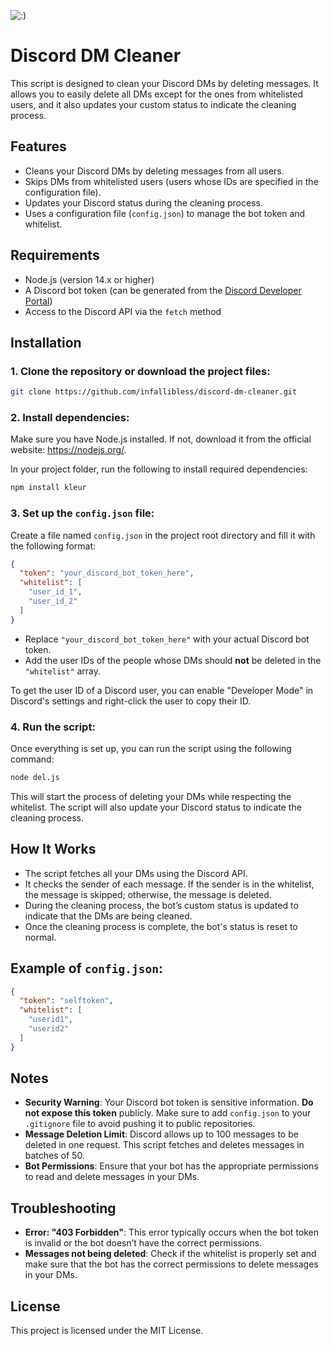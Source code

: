 ![:)](https://hits.seeyourwebsite.com/track.svg?url=https://github.com/infallibless/discord-dm-cleaner)

# Discord DM Cleaner

This script is designed to clean your Discord DMs by deleting messages. It allows you to easily delete all DMs except for the ones from whitelisted users, and it also updates your custom status to indicate the cleaning process.

## Features
- Cleans your Discord DMs by deleting messages from all users.
- Skips DMs from whitelisted users (users whose IDs are specified in the configuration file).
- Updates your Discord status during the cleaning process.
- Uses a configuration file (`config.json`) to manage the bot token and whitelist.

## Requirements
- Node.js (version 14.x or higher)
- A Discord bot token (can be generated from the [Discord Developer Portal](https://discord.com/developers/applications))
- Access to the Discord API via the `fetch` method

## Installation

### 1. Clone the repository or download the project files:
```bash
git clone https://github.com/infallibless/discord-dm-cleaner.git
```

### 2. Install dependencies:
Make sure you have Node.js installed. If not, download it from the official website: https://nodejs.org/.

In your project folder, run the following to install required dependencies:

```bash
npm install kleur
```

### 3. Set up the `config.json` file:
Create a file named `config.json` in the project root directory and fill it with the following format:

```json
{
  "token": "your_discord_bot_token_here",
  "whitelist": [
    "user_id_1",
    "user_id_2"
  ]
}
```

- Replace `"your_discord_bot_token_here"` with your actual Discord bot token.
- Add the user IDs of the people whose DMs should **not** be deleted in the `"whitelist"` array.

To get the user ID of a Discord user, you can enable "Developer Mode" in Discord's settings and right-click the user to copy their ID.

### 4. Run the script:
Once everything is set up, you can run the script using the following command:

```bash
node del.js
```

This will start the process of deleting your DMs while respecting the whitelist. The script will also update your Discord status to indicate the cleaning process.

## How It Works
- The script fetches all your DMs using the Discord API.
- It checks the sender of each message. If the sender is in the whitelist, the message is skipped; otherwise, the message is deleted.
- During the cleaning process, the bot’s custom status is updated to indicate that the DMs are being cleaned.
- Once the cleaning process is complete, the bot's status is reset to normal.

## Example of `config.json`:

```json
{
  "token": "selftoken",
  "whitelist": [
    "userid1",
    "userid2"
  ]
}
```

## Notes
- **Security Warning**: Your Discord bot token is sensitive information. **Do not expose this token** publicly. Make sure to add `config.json` to your `.gitignore` file to avoid pushing it to public repositories.
- **Message Deletion Limit**: Discord allows up to 100 messages to be deleted in one request. This script fetches and deletes messages in batches of 50.
- **Bot Permissions**: Ensure that your bot has the appropriate permissions to read and delete messages in your DMs.

## Troubleshooting

- **Error: "403 Forbidden"**: This error typically occurs when the bot token is invalid or the bot doesn’t have the correct permissions.
- **Messages not being deleted**: Check if the whitelist is properly set and make sure that the bot has the correct permissions to delete messages in your DMs.

## License
This project is licensed under the MIT License.
